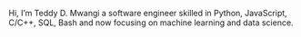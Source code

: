 Hi, I’m Teddy D. Mwangi a software engineer skilled in Python, JavaScript, C/C++, SQL, Bash and now focusing on machine learning and data science.

